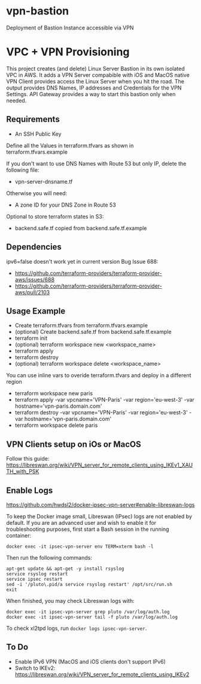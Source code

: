 # vpn-bastion
Deployment of Bastion Instance accessible via VPN

VPC + VPN Provisioning
======================

This project creates (and delete) Linux Server Bastion in its own isolated VPC in AWS.
It adds a VPN Server compabible with iOS and MacOS native VPN Client provides access the Linux Server when you hit the road.
The output provides DNS Names, IP addresses and Credentials for the VPN Settings.
API Gateway provides a way to start this bastion only when needed.

Requirements
------------

- An SSH Public Key

Define all the Values in terraform.tfvars as shown in terraform.tfvars.example

If you don't want to use DNS Names with Route 53 but only IP, delete the following file:
- vpn-server-dnsname.tf

Otherwise you will need:
- A zone ID for your DNS Zone in Route 53

Optional to store terraform states in S3:
- backend.safe.tf copied from backend.safe.tf.example

Dependencies
------------

ipv6=false doesn't work yet in current version
Bug Issue 688:
 - https://github.com/terraform-providers/terraform-provider-aws/issues/688
 - https://github.com/terraform-providers/terraform-provider-aws/pull/2103


Usage Example
----------------

- Create terraform.tfvars from terraform.tfvars.example
- (optional) Create backend.safe.tf from backend.safe.tf.example
- terraform init
- (optional) terraform workspace new <workspace_name>
- terraform apply
- terraform destroy
- (optional) terraform workspace delete <workspace_name>

You can use inline vars to overide terraform.tfvars and deploy in a different region
- terraform workspace new paris
- terraform apply -var vpcname='VPN-Paris' -var region='eu-west-3' -var hostname='vpn-paris.domain.com'
- terraform destroy -var vpcname='VPN-Paris' -var region='eu-west-3' -var hostname='vpn-paris.domain.com'
- terraform workspace delete paris

VPN Clients setup on iOs or MacOS
----------------------------------
Follow this guide: https://libreswan.org/wiki/VPN_server_for_remote_clients_using_IKEv1_XAUTH_with_PSK

Enable Logs
-----------
https://github.com/hwdsl2/docker-ipsec-vpn-server#enable-libreswan-logs

To keep the Docker image small, Libreswan (IPsec) logs are not enabled by default. If you are an advanced user and wish to enable it for troubleshooting purposes, first start a Bash session in the running container:

```
docker exec -it ipsec-vpn-server env TERM=xterm bash -l
```

Then run the following commands:

```
apt-get update && apt-get -y install rsyslog
service rsyslog restart
service ipsec restart
sed -i '/pluto\.pid/a service rsyslog restart' /opt/src/run.sh
exit
```

When finished, you may check Libreswan logs with:

```
docker exec -it ipsec-vpn-server grep pluto /var/log/auth.log
docker exec -it ipsec-vpn-server tail -f pluto /var/log/auth.log
```

To check xl2tpd logs, run `docker logs ipsec-vpn-server`.

To Do
-----

- Enable IPv6 VPN (MacOS and iOS clients don't support IPv6)
- Switch to IKEv2: https://libreswan.org/wiki/VPN_server_for_remote_clients_using_IKEv2

